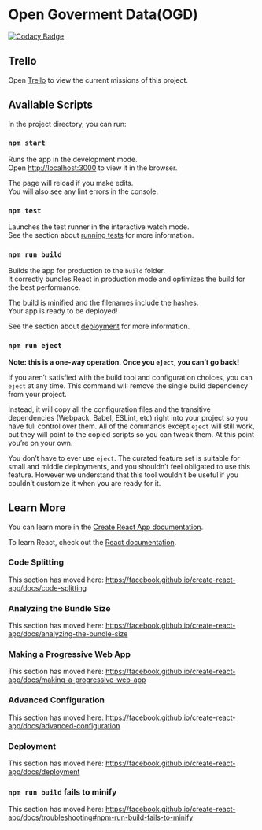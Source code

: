 # Open Goverment Data(OGD)
[![Codacy Badge](https://api.codacy.com/project/badge/Grade/1ef8844633b3495083cbee8d84fc9c51)](https://app.codacy.com/app/baribarakinbal/transportation-visualization?utm_source=github.com&utm_medium=referral&utm_content=BrkCoder/transportation-visualization&utm_campaign=Badge_Grade_Dashboard)

## Trello
Open [Trello](https://trello.com/b/0lJ2V3Cu/open-gov-dataogd) to view the current missions of this project.

## Available Scripts

In the project directory, you can run:

### `npm start`

Runs the app in the development mode.<br>
Open [http://localhost:3000](<http://localhost:3000>) to view it in the browser.

The page will reload if you make edits.<br>
You will also see any lint errors in the console.

### `npm test`

Launches the test runner in the interactive watch mode.<br>
See the section about [running tests](<https://facebook.github.io/create-react-app/docs/running-tests>) for more information.

### `npm run build`

Builds the app for production to the `build` folder.<br>
It correctly bundles React in production mode and optimizes the build for the best performance.

The build is minified and the filenames include the hashes.<br>
Your app is ready to be deployed!

See the section about [deployment](<https://facebook.github.io/create-react-app/docs/deployment>) for more information.

### `npm run eject`

**Note: this is a one-way operation. Once you `eject`, you can’t go back!**

If you aren’t satisfied with the build tool and configuration choices, you can `eject` at any time. This command will remove the single build dependency from your project.

Instead, it will copy all the configuration files and the transitive dependencies (Webpack, Babel, ESLint, etc) right into your project so you have full control over them. All of the commands except `eject` will still work, but they will point to the copied scripts so you can tweak them. At this point you’re on your own.

You don’t have to ever use `eject`. The curated feature set is suitable for small and middle deployments, and you shouldn’t feel obligated to use this feature. However we understand that this tool wouldn’t be useful if you couldn’t customize it when you are ready for it.

## Learn More

You can learn more in the [Create React App documentation](<https://facebook.github.io/create-react-app/docs/getting-started>).

To learn React, check out the [React documentation](<https://reactjs.org/>).

### Code Splitting

This section has moved here: https://facebook.github.io/create-react-app/docs/code-splitting

### Analyzing the Bundle Size

This section has moved here: https://facebook.github.io/create-react-app/docs/analyzing-the-bundle-size

### Making a Progressive Web App

This section has moved here: https://facebook.github.io/create-react-app/docs/making-a-progressive-web-app

### Advanced Configuration

This section has moved here: https://facebook.github.io/create-react-app/docs/advanced-configuration

### Deployment

This section has moved here: https://facebook.github.io/create-react-app/docs/deployment

### `npm run build` fails to minify

This section has moved here: https://facebook.github.io/create-react-app/docs/troubleshooting#npm-run-build-fails-to-minify
